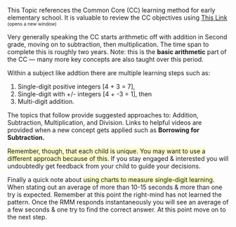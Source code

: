 <p>This Topic references the Common Core (CC) learning method for early elementary school. It is valuable to review the CC objectives using <a target="_blank" href="http://www.corestandards.org/wp-content/uploads/Math_Standards.pdf">This Link</a> <span style="font-size:75%;">(opens a new window)</span></p>

<p>Very generally speaking the CC starts arithmetic off with addition in Second grade, moving on to subtraction, then multiplication. The time span to complete this is roughly two years. Note: this is the <b>basic arithmetic</b> part of the CC &#151; many more key concepts are also taught over this period.</p>

<p>Within a subject like addtion there are multiple learning steps such as:
<ol>
<li>Single-digit positive integers [4 + 3 = 7],</li>
<li>Single-digit with +/- integers [4 + -3 = 1], then</li>
<li>Multi-digit addition.</li>
</ol>
</p>

<p>The topics that follow provide suggested approaches to: Addition, Subtraction, Multiplication, and Division. Links to helpful videos are provided when a new concept gets applied such as <b>Borrowing for Subtraction.</b></p>

<p><span style="background-color:#ffffcc">Remember, though, that each child is unique. You may want to use a different approach because of this.</span> If you stay engaged &amp; interested you will undoubtedly get feedback from your child to guide your decisions.</p>

<p>Finally a quick note about <span style="background-color:#ffffcc">using charts to measure single-digit learning.</span> When stating out an average of more than 10-15 seconds &amp; more than one try is expected. Remember at this point the right-mind has not learned the pattern. Once the RMM responds instantaneously you will see an average of a few seconds &amp; one try to find the correct answer. At this point move on to the next step.</p>
